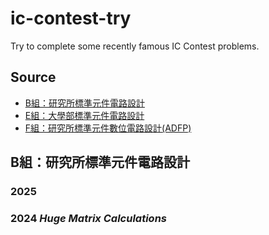 # ic-contest-try
Try to complete some recently famous IC Contest problems.

## Source
 - [B組：研究所標準元件電路設計](https://drive.google.com/drive/folders/1_bBk0ssJho0PA7WlZ6IecHMp9zacLOQA?usp=drive_link)
 - [E組：大學部標準元件電路設計](https://drive.google.com/drive/folders/1SLUKpYJWn8X3FaiH7jsgb2EB31Y5AGsV?usp=drive_link) 
 - [F組：研究所標準元件數位電路設計(ADFP)](https://drive.google.com/drive/folders/1j6yGURPuOEi5fHt69QYmLmz-eKDpn-ND?usp=drive_link)  

## B組：研究所標準元件電路設計
### 2025
### 2024 *Huge Matrix Calculations*